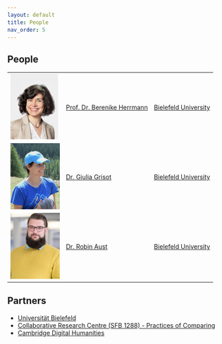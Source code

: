 ```yaml
---
layout: default
title: People
nav_order: 5
---
```


## People

|  |  |  |
|-----|-------|--------------|
| ![](/images/ppl/bh2.jpeg) | [Prof. Dr. Berenike Herrmann](https://jberenike.github.io/) | [Bielefeld University](https://www.uni-bielefeld.de/fakultaeten/linguistik-literaturwissenschaft/index.xml) |
| ![](/images/ppl/gg2.jpeg) | [Dr. Giulia Grisot](https://giuliagrisot.github.io/) | [Bielefeld University](https://www.uni-bielefeld.de/fakultaeten/linguistik-literaturwissenschaft/index.xml) |
| ![](/images/ppl/ra.jpeg) | [Dr. Robin Aust](https://www.germanistik.hhu.de/abteilungen/abteilung-ii-neuere-deutsche-literaturwissenschaft/univ-prof-dr-henriette-herwig/team/robin-aust-ma) | [Bielefeld University](https://www.uni-bielefeld.de/fakultaeten/linguistik-literaturwissenschaft/index.xml) |


## Partners

- [Universität Bielefeld](https://www.uni-bielefeld.de/(en)/)
- [Collaborative Research Centre (SFB 1288) - Practices of Comparing](https://www.uni-bielefeld.de/sfb/sfb1288/index.xml)
- [Cambridge Digital Humanities](https://www.cdh.cam.ac.uk)
